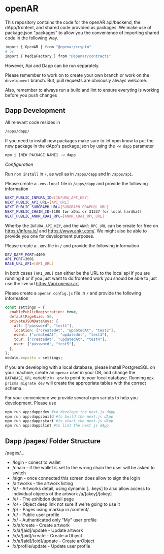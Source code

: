 # openAR

This repository contains the code for the openAR api/backend, the dApp/frontent, and shared code provided as packages. We make use of package.json "packages" to allow you the convenience of importing shared code in the following way. 

```bash
import { OpenAR } from "@openar/crypto"
# or
import { MediaFactory } from "@openar/contracts"
```

However, Api and Dapp can be run separately. 

Please remember to work on to create your own branch or work on the `development` branch. But, pull requests are obviously always welcome. 

Also, remember to always run a build and lint to ensure everyting is working before you push changes


## Dapp Development

All relevant code resides in 

```bash
/apps/dapp/
```

If you need to install new packages make sure to let npm know to put the new package in the dApp's package.json by using the `-w dapp` parameter

```bash
npm i [NEW PACKAGE NAME] -w dapp 
```

*Configuration*

Run `npm install` in `/`, as well as in `/apps/dapp` and in `/apps/api`.

Please create a `.env.local` file in `/apps/dapp` and provide the following information

```bash
NEXT_PUBLIC_INFURA_ID=[INFURA_API_KEY]
NEXT_PUBLIC_API_URL=[API_URL]
NEXT_PUBLIC_SUBGRAPH_URL=[SUBGRAPH_GRAPHQL_URL]
NEXT_PUBLIC_CHAIN_ID=[100 for xDai or 31337 for local hardhat]
NEXT_PUBLIC_ANKR_XDAI_RPC=[ANKR_XDAI_RPC_URL]
```

Wherby the `INFURA_API_KEY`, and the `ANKR_RPC_URL` can be create for free on  https://infura.io/ and https://www.ankr.com/. We might also be able to provide you one for development purposes. 

Please create a `.env` file in `/` and provide the following information

```bash
DEV_DAPP_PORT=4400
API_PORT=3001
BASE_URL_API=[API_URL]
```

In both cases `[API_URL]` can either be the URL to the local api if you are running it or if you just want to do frontend work you should be able to just use the live url https://api.openar.art 

Please create a `openar.config.js` file in `/` and provide the following information

```javascript
const settings = {                                  
  enablePublicRegistration: true,                   
  defaultPageSize: 50,                              
  privateJSONDataKeys: {                            
    all: ["password", "test1"],                     
    location: ["createdAt", "updatedAt", "test2"],  
    event: ["createdAt", "updatedAt", "test3"],     
    tour: ["createdAt", "updatedAt", "test4"],      
    user: ["password", "test5"],                    
  },                                                
};                                                  
module.exports = settings;
```

If you are developing with a local database, please install PostgresSQL on your machine, create an `openar` user in your DB, and change the `DATABASE_URL` variable in `.env` to point to your local database. Running `npx prisma migrate dev` will create the appropriate tables with the correct schema.

For your convenience we provide several npm scripts to help you development. Please use

```bash
npm run app:dapp:dev #to develope the next.js dApp
npm run app:dapp:build #to build the next.js dApp
npm run app:dapp:start #to start the next.js dApp
npm run app:dapp:lint #to lint the next js dApp
```

## Dapp /pages/ Folder Structure

/pages/...

- /login - conect to wallet
- /chain - if the wallet is set to the wrong chain the user will be asked to switch
- /sign - once connected this screen does allow to sign the login
- /artworks - the artwork listing
- /a/ - Artworks detail, using dynamic [...keys] to also allow access to individual objects of the artwork /a/[akey]/[okey]
- /e/ - The exhibtion detail page
- /o/ - Object deep link not sure if we're going to use it
- /p/ - Pages using markup in /content/
- /u/ - Public user profile
- /x/ - Authenticated only "My" user profile
- /x/a/create - Create artwork
- /x/a/[aid]/update - Update artwork
- /x/a/[aid]/create - Create arObject
- /x/a/[aid]/[oid]/update - Create arObject
- /x/profile/update - Update user profile
